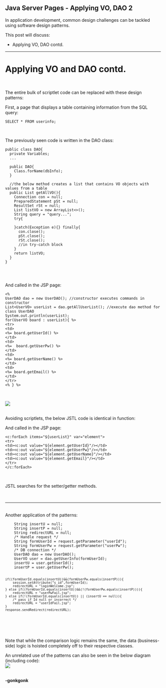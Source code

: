 ## Java Server Pages - Applying VO, DAO 2

In application development, common design challenges can be tackled using software design patterns.

This post will discuss:
* Applying VO, DAO contd.

---

# Applying VO and DAO contd.
<br>

The entire bulk of scriptlet code can be replaced with these design patterns:

First, a page that displays a table containing information from the SQL query:
<pre><code class="language-sql">SELECT * FROM userinfo;
</code></pre><br>

The previously seen code is written in the DAO class:
<pre><code class="language-java">public class DAO{
  private Variables;
  ...

  public DAO{
    Class.forName(dbInfo);
  }

  //the below method creates a list that contains VO objects with values from a table
  public List<VO> getAllVO(){
    Connection con = null;
    PreparedStatement pSt = null;
    ResultSet rSt = null;
    List<VO> listVO = new ArrayList<>();
    String query = "query...";
    try{

    }catch(Exception e){} finally{
      con.close();
      pSt.close();
      rSt.close();
      //in try-catch block
    }
    return listVO;
  }
}

</code></pre>
<br>

And called in the JSP page:
<pre><code class="language-java">&lt;%
UserDAO dao = new UserDAO(); //constructor executes commands in constructor
List&lt;UserVO&gt; userList = dao.getAllUserList(); //execute dao method for class UserDAO
System.out.println(userList);
for(UserVO board : userList){ %&gt;
&lt;tr&gt;
&lt;td&gt;
&lt;%= board.getUserId() %&gt;
&lt;/td&gt;
&lt;td&gt;
&lt;%=  board.getUserPw() %&gt;
&lt;/td&gt;
&lt;td&gt;
&lt;%= board.getUserName() %&gt;
&lt;/td&gt;
&lt;td&gt;
&lt;%= board.getEmail() %&gt;
&lt;/td&gt;
&lt;/tr&gt;
&lt;% } %&gt;
</code></pre>
<br>

<img src="https://raw.githubusercontent.com/gonkmetrics/gonkmetrics.github.io/main/_posts/_img/jsp4.png" style="display: block; margin-left: auto; margin-right: auto;"><br>

Avoiding scriptlets, the below JSTL code is identical in function:
</code></pre>
<br>

And called in the JSP page:
<pre><code class="language-xml">&lt;c:forEach items=&quot;${userList}&quot; var=&quot;element&quot;&gt;
&lt;tr&gt;
&lt;td&gt;&lt;c:out value=&quot;${element.getUserId}&quot;/&gt;&lt;/td&gt;
&lt;td&gt;&lt;c:out value=&quot;${element.getUserPw}&quot;/&gt;&lt;/td&gt;
&lt;td&gt;&lt;c:out value=&quot;${element.getUserName}&quot;/&gt;&lt;/td&gt;
&lt;td&gt;&lt;c:out value=&quot;${element.getEmail}&quot;/&gt;&lt;/td&gt;
&lt;/tr&gt;
&lt;/c:forEach&gt;
</code></pre>
<br>

JSTL searches for the setter/getter methods.

<br>

___
<br>
Another application of the patterns:
<pre><code class="language-java">    String insertU = null;
    String insertP = null;
    String redirectURL = null;
	/* Handle request */
    String formUserId = request.getParameter("userId");
    String formUserPw = request.getParameter("userPw");
    /* DB connection */
	UserDAO dao = new UserDAO();
    UserVO user = dao.getUserInfo(formUserId);
    insertU = user.getUserId();
    insertP = user.getUserPw();

    if((formUserId.equals(insertU))&&(formUserPw.equals(insertP))){
    	session.setAttribute("s_id",formUserId);
    	redirectURL = "loginWelcome.jsp";
    } else if((formUserId.equals(insertU))&&(!(formUserPw.equals(insertP)))){
    	redirectURL = "userPwFail.jsp";
    } else if(!(formUserId.equals(insertU)) || (insertU == null)){
    	/* pass if Id null or incorrect */
    	redirectURL = "userIdFail.jsp";
    }
    response.sendRedirect(redirectURL);
</code></pre>
<br>

Note that while the comparison logic remains the same, the data (business-side) logic is hoisted completely off to their respective classes.
<br>

An unrelated use of the patterns can also be seen in the below diagram (including code):
<img src="https://raw.githubusercontent.com/gonkmetrics/gonkmetrics.github.io/main/_posts/_img/jsp5.png" style="display: block; margin-left: auto; margin-right: auto;"><br>


**-gonkgonk**
